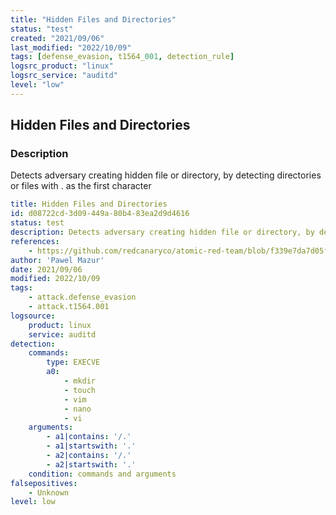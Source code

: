 ```yaml
---
title: "Hidden Files and Directories"
status: "test"
created: "2021/09/06"
last_modified: "2022/10/09"
tags: [defense_evasion, t1564_001, detection_rule]
logsrc_product: "linux"
logsrc_service: "auditd"
level: "low"
---
```


## Hidden Files and Directories

### Description

Detects adversary creating hidden file or directory, by detecting directories or files with . as the first character

```yml
title: Hidden Files and Directories
id: d08722cd-3d09-449a-80b4-83ea2d9d4616
status: test
description: Detects adversary creating hidden file or directory, by detecting directories or files with . as the first character
references:
    - https://github.com/redcanaryco/atomic-red-team/blob/f339e7da7d05f6057fdfcdd3742bfcf365fee2a9/atomics/T1564.001/T1564.001.md
author: 'Pawel Mazur'
date: 2021/09/06
modified: 2022/10/09
tags:
    - attack.defense_evasion
    - attack.t1564.001
logsource:
    product: linux
    service: auditd
detection:
    commands:
        type: EXECVE
        a0:
            - mkdir
            - touch
            - vim
            - nano
            - vi
    arguments:
        - a1|contains: '/.'
        - a1|startswith: '.'
        - a2|contains: '/.'
        - a2|startswith: '.'
    condition: commands and arguments
falsepositives:
    - Unknown
level: low

```
